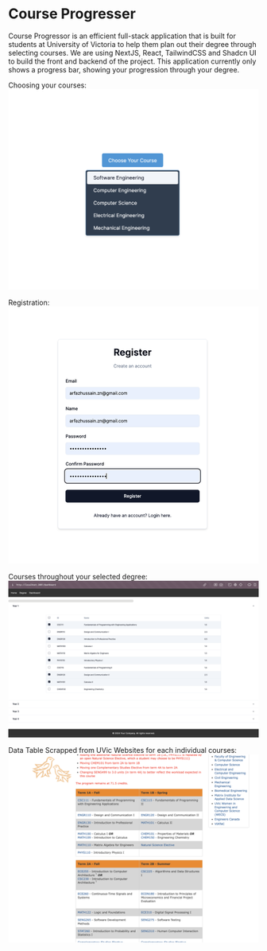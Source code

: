 # Course Progresser

Course Progressor is an efficient full-stack application that is built for students at University of Victoria to help them plan out their degree through selecting courses. We are using NextJS, React, TailwindCSS and Shadcn UI to build the front and backend of the project. This application currently only shows a progress bar, showing your progression through your degree.

Choosing your courses:
![Image 1](resources/1.png)

Registration:
![Image 2](resources/2.png)

Courses throughout your selected degree:
![Image 3](resources/3.png)

Data Table Scrapped from UVic Websites for each individual courses:
![Image 4](resources/4.png)
